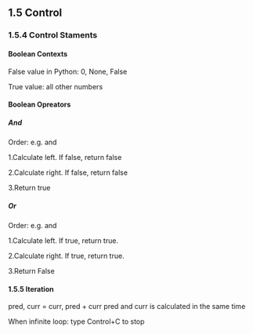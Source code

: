 ## 1.5 Control
### 1.5.4 Control Staments
#### Boolean Contexts
False value in Python: 0, None, False

True value: all other numbers
#### Boolean Opreators
##### And
Order: e.g. <left> and <right>

1.Calculate left. If false, return false

2.Calculate right. If false, return false

3.Return true
##### Or
Order: e.g. <left> and <right>

1.Calculate left. If true, return true.

2.Calculate right. If true, return true.

3.Return False
#### 1.5.5   Iteration
pred, curr = curr, pred + curr pred and curr is calculated in the same time

When infinite loop: type Control+C to stop

